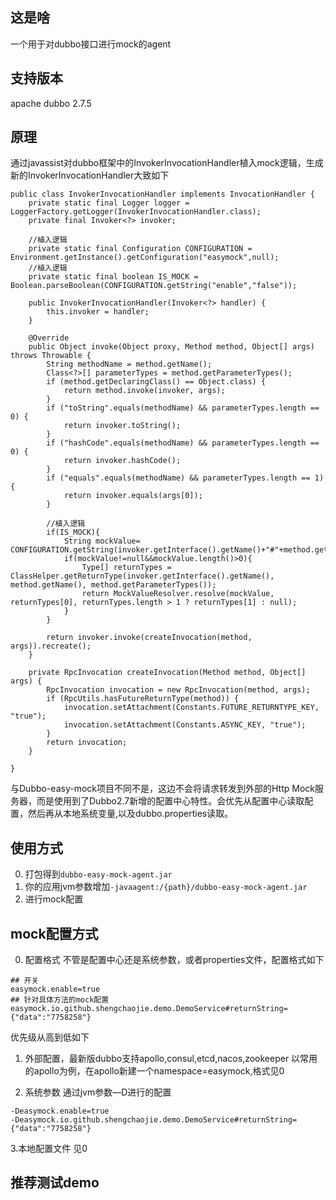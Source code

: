 ## 这是啥
一个用于对dubbo接口进行mock的agent

## 支持版本
apache dubbo 2.7.5

## 原理
通过javassist对dubbo框架中的InvokerInvocationHandler植入mock逻辑，生成新的InvokerInvocationHandler大致如下
```
public class InvokerInvocationHandler implements InvocationHandler {
    private static final Logger logger = LoggerFactory.getLogger(InvokerInvocationHandler.class);
    private final Invoker<?> invoker;

    //植入逻辑
    private static final Configuration CONFIGURATION =  Environment.getInstance().getConfiguration("easymock",null);
    //植入逻辑
    private static final boolean IS_MOCK = Boolean.parseBoolean(CONFIGURATION.getString("enable","false"));

    public InvokerInvocationHandler(Invoker<?> handler) {
        this.invoker = handler;
    }

    @Override
    public Object invoke(Object proxy, Method method, Object[] args) throws Throwable {
        String methodName = method.getName();
        Class<?>[] parameterTypes = method.getParameterTypes();
        if (method.getDeclaringClass() == Object.class) {
            return method.invoke(invoker, args);
        }
        if ("toString".equals(methodName) && parameterTypes.length == 0) {
            return invoker.toString();
        }
        if ("hashCode".equals(methodName) && parameterTypes.length == 0) {
            return invoker.hashCode();
        }
        if ("equals".equals(methodName) && parameterTypes.length == 1) {
            return invoker.equals(args[0]);
        }

        //植入逻辑
        if(IS_MOCK){
            String mockValue= CONFIGURATION.getString(invoker.getInterface().getName()+"#"+method.getName());
            if(mockValue!=null&&mockValue.length()>0){
                Type[] returnTypes = ClassHelper.getReturnType(invoker.getInterface().getName(), method.getName(), method.getParameterTypes());
                return MockValueResolver.resolve(mockValue, returnTypes[0], returnTypes.length > 1 ? returnTypes[1] : null);
            }
        }

        return invoker.invoke(createInvocation(method, args)).recreate();
    }

    private RpcInvocation createInvocation(Method method, Object[] args) {
        RpcInvocation invocation = new RpcInvocation(method, args);
        if (RpcUtils.hasFutureReturnType(method)) {
            invocation.setAttachment(Constants.FUTURE_RETURNTYPE_KEY, "true");
            invocation.setAttachment(Constants.ASYNC_KEY, "true");
        }
        return invocation;
    }

}

```
与Dubbo-easy-mock项目不同不是，这边不会将请求转发到外部的Http Mock服务器，而是使用到了Dubbo2.7新增的配置中心特性。会优先从配置中心读取配置，然后再从本地系统变量,以及dubbo.properties读取。

## 使用方式
0. 打包得到`dubbo-easy-mock-agent.jar`
1. 你的应用jvm参数增加`-javaagent:/{path}/dubbo-easy-mock-agent.jar`
3. 进行mock配置

## mock配置方式

0. 配置格式
不管是配置中心还是系统参数，或者properties文件，配置格式如下
```
## 开关
easymock.enable=true
## 针对具体方法的mock配置
easymock.io.github.shengchaojie.demo.DemoService#returnString={"data":"7758258"}
```

优先级从高到低如下

1. 外部配置，最新版dubbo支持apollo,consul,etcd,nacos,zookeeper
以常用的apollo为例，在apollo新建一个namespace=easymock,格式见0

2. 系统参数
通过jvm参数—D进行的配置
```
-Deasymock.enable=true
-Deasymock.io.github.shengchaojie.demo.DemoService#returnString={"data":"7758258"}
```

3.本地配置文件
见0

## 推荐测试demo
